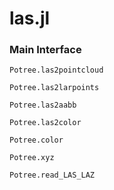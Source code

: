 # las.jl

### Main Interface

```@docs
Potree.las2pointcloud
```

```@docs
Potree.las2larpoints
```

```@docs
Potree.las2aabb
```

```@docs
Potree.las2color
```
```@docs
Potree.color
```

```@docs
Potree.xyz
```

```@docs
Potree.read_LAS_LAZ
```